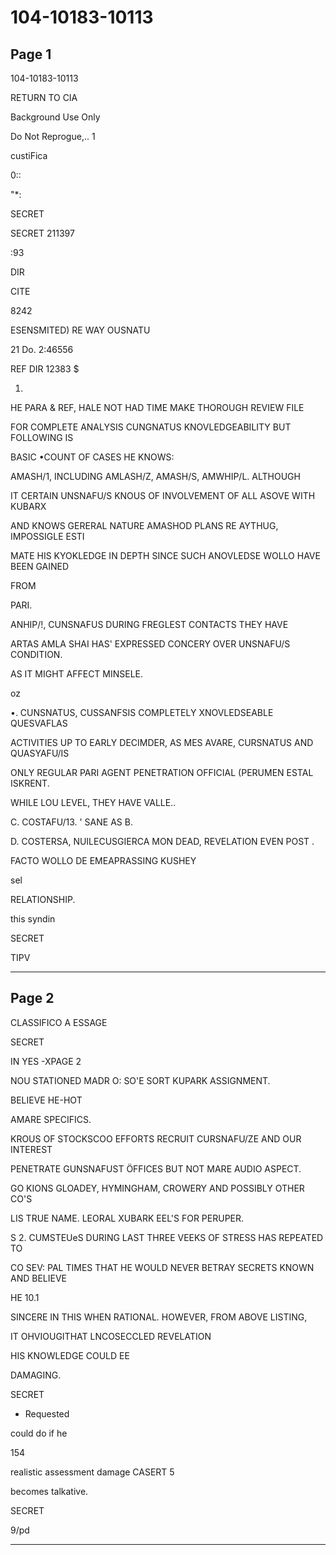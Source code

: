 # 104-10183-10113

## Page 1

104-10183-10113

RETURN TO CIA

Background Use Only

Do Not Reprogue,.. 1

custiFica

0::

"*:

SECRET

SECRET 211397

:93

DIR

CITE

8242

ESENSMITED) RE WAY OUSNATU

21 Do. 2:46556

REF DIR 12383 $

1.

HE PARA & REF, HALE NOT HAD TIME MAKE THOROUGH REVIEW FILE

FOR COMPLETE ANALYSIS CUNGNATUS KNOVLEDGEABILITY BUT FOLLOWING IS

BASIC •COUNT OF CASES HE KNOWS:

AMASH/1, INCLUDING AMLASH/Z, AMASH/S, AMWHIP/L. ALTHOUGH

IT CERTAIN UNSNAFU/S KNOUS OF INVOLVEMENT OF ALL ASOVE WITH KUBARX

AND KNOWS GERERAL NATURE AMASHOD PLANS RE AYTHUG, IMPOSSIGLE ESTI

MATE HIS KYOKLEDGE IN DEPTH SINCE SUCH ANOVLEDSE WOLLO HAVE BEEN GAINED

FROM

PARI.

ANHIP/!, CUNSNAFUS DURING FREGLEST CONTACTS THEY HAVE

ARTAS AMLA SHAI HAS' EXPRESSED CONCERY OVER UNSNAFU/S CONDITION.

AS IT MIGHT AFFECT MINSELE.

oz

•. CUNSNATUS, CUSSANFSIS COMPLETELY XNOVLEDSEABLE QUESVAFLAS

ACTIVITIES UP TO EARLY DECIMDER, AS MES AVARE, CURSNATUS AND QUASYAFU/IS

ONLY REGULAR PARI AGENT PENETRATION OFFICIAL (PERUMEN ESTAL ISKRENT.

WHILE LOU LEVEL, THEY HAVE VALLE..

C. COSTAFU/13. ' SANE AS B.

D. COSTERSA, NUILECUSGIERCA MON DEAD, REVELATION EVEN POST .

FACTO WOLLO DE EMEAPRASSING KUSHEY

sel

RELATIONSHIP.

this syndin

SECRET

TIPV

---

## Page 2

CLASSIFICO A ESSAGE

SECRET

IN YES -XPAGE 2

NOU STATIONED MADR O: SO'E SORT KUPARK ASSIGNMENT.

BELIEVE HE-HOT

AMARE SPECIFICS.

KROUS OF STOCKSCOO EFFORTS RECRUIT CURSNAFU/ZE AND OUR INTEREST

PENETRATE GUNSNAFUST ÖFFICES BUT NOT MARE AUDIO ASPECT.

GO KIONS GLOADEY, HYMINGHAM, CROWERY AND POSSIBLY OTHER CO'S

LIS TRUE NAME. LEORAL XUBARK EEL'S FOR PERUPER.

S 2. CUMSTEUeS DURING LAST THREE VEEKS OF STRESS HAS REPEATED TO

CO SEV: PAL TIMES THAT HE WOULD NEVER BETRAY SECRETS KNOWN AND BELIEVE

HE 10.1

SINCERE IN THIS WHEN RATIONAL. HOWEVER, FROM ABOVE LISTING,

IT OHVIOUGITHAT LNCOSECCLED REVELATION

HIS KNOWLEDGE COULD EE

DAMAGING.

SECRET

* Requested

could do if he

154

realistic assessment damage CASERT 5

becomes talkative.

SECRET

9/pd

---


